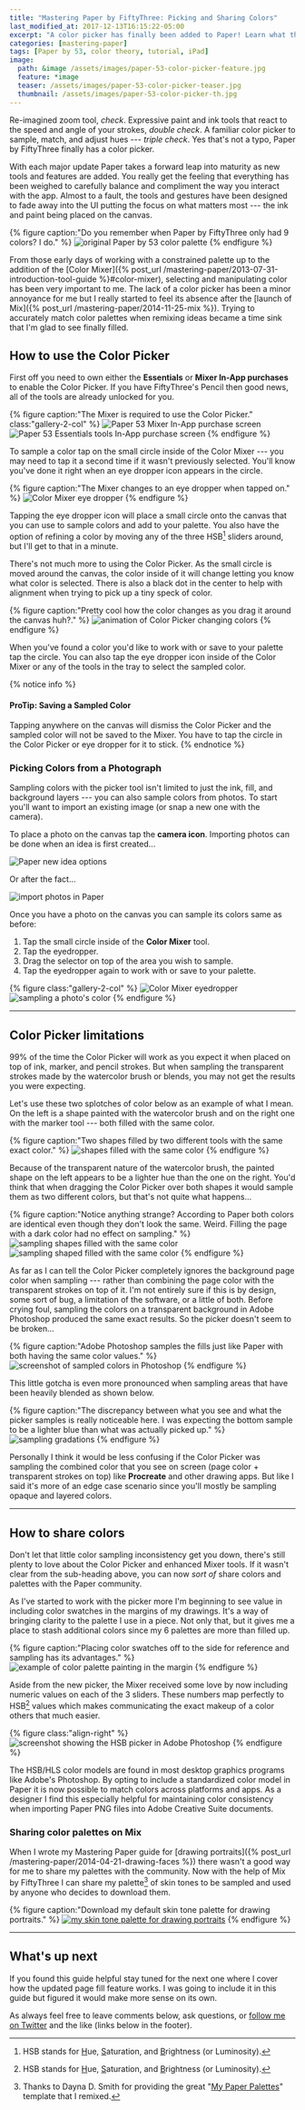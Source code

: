 ```yaml
---
title: "Mastering Paper by FiftyThree: Picking and Sharing Colors"
last_modified_at: 2017-12-13T16:15:22-05:00
excerpt: "A color picker has finally been added to Paper! Learn what the new tool does and how to use it."
categories: [mastering-paper]
tags: [Paper by 53, color theory, tutorial, iPad]
image:
  path: &image /assets/images/paper-53-color-picker-feature.jpg
  feature: *image
  teaser: /assets/images/paper-53-color-picker-teaser.jpg
  thumbnail: /assets/images/paper-53-color-picker-th.jpg
---
```


Re-imagined zoom tool, *check*. Expressive paint and ink tools that react to the speed and angle of your strokes, *double check*. A familiar color picker to sample, match, and adjust hues --- *triple check*. Yes that's not a typo, Paper by FiftyThree finally has a color picker.

With each major update Paper takes a forward leap into maturity as new tools and features are added. You really get the feeling that everything has been weighed to carefully balance and compliment the way you interact with the app. Almost to a fault, the tools and gestures have been designed to fade away into the UI putting the focus on what matters most --- the ink and paint being placed on the canvas.

{% figure caption:"Do you remember when Paper by FiftyThree only had 9 colors? I do." %}
![original Paper by 53 color palette](/assets/images/paper-53-original-9-colors.png)
{% endfigure %}

From those early days of working with a constrained palette up to the addition of the [Color Mixer]({% post_url /mastering-paper/2013-07-31-introduction-tool-guide %}#color-mixer), selecting and manipulating color has been very important to me. The lack of a color picker has been a minor annoyance for me but I really started to feel its absence after the [launch of Mix]({% post_url /mastering-paper/2014-11-25-mix %}). Trying to accurately match color palettes when remixing ideas became a time sink that I'm glad to see finally filled.

## How to use the Color Picker

First off you need to own either the **Essentials** or **Mixer In-App purchases** to enable the Color Picker. If you have FiftyThree's Pencil then good news, all of the tools are already unlocked for you.

{% figure caption:"The Mixer is required to use the Color Picker." class:"gallery-2-col" %}
![Paper 53 Mixer In-App purchase screen](/assets/images/paper-53-mixer-iap.png)
![Paper 53 Essentials tools In-App purchase screen](/assets/images/paper-53-essentials-iap.png)
{% endfigure %}

To sample a color tap on the small circle inside of the Color Mixer --- you may need to tap it a second time if it wasn't previously selected. You'll know you've done it right when an eye dropper icon appears in the circle.

{% figure caption:"The Mixer changes to an eye dropper when tapped on." %}
![Color Mixer eye dropper](/assets/images/paper-53-mixer-eye-dropper.jpg)
{% endfigure %}

Tapping the eye dropper icon will place a small circle onto the canvas that you can use to sample colors and add to your palette. You also have the option of refining a color by moving any of the three HSB[^hsb] sliders around, but I'll get to that in a minute.

[^hsb]: HSB stands for <u>H</u>ue, <u>S</u>aturation, and <u>B</u>rightness (or Luminosity).

There's not much more to using the Color Picker. As the small circle is moved around the canvas, the color inside of it will change letting you know what color is selected. There is also a black dot in the center to help with alignment when trying to pick up a tiny speck of color.

{% figure caption:"Pretty cool how the color changes as you drag it around the canvas huh?." %}
![animation of Color Picker changing colors](/assets/images/paper-53-color-picker.gif)
{% endfigure %}

When you've found a color you'd like to work with or save to your palette tap the circle. You can also tap the eye dropper icon inside of the Color Mixer or any of the tools in the tray to select the sampled color.

{% notice info %}
#### ProTip: Saving a Sampled Color

Tapping anywhere on the canvas will dismiss the Color Picker and the sampled color will not be saved to the Mixer. You have to tap the circle in the Color Picker or eye dropper for it to stick.
{% endnotice %}

### Picking Colors from a Photograph

Sampling colors with the picker tool isn't limited to just the ink, fill, and background layers --- you can also sample colors from photos. To start you'll want to import an existing image (or snap a new one with the camera).

To place a photo on the canvas tap the **camera icon**. Importing photos can be done when an idea is first created...

![Paper new idea options](/assets/images/paper-53-color-new-idea.jpg)

Or after the fact...

![import photos in Paper](/assets/images/paper-53-color-photo-import-button.jpg)

Once you have a photo on the canvas you can sample its colors same as before:

1. Tap the small circle inside of the **Color Mixer** tool.
2. Tap the eyedropper.
3. Drag the selector on top of the area you wish to sample.
4. Tap the eyedropper again to work with or save to your palette.

{% figure class:"gallery-2-col" %}
![Color Mixer eyedropper](/assets/images/paper-53-color-photo-sample-1.jpg)
![sampling a photo's color](/assets/images/paper-53-color-photo-sample-2.jpg)
{% endfigure %}

---

## Color Picker limitations

99% of the time the Color Picker will work as you expect it when placed on top of ink, marker, and pencil strokes. But when sampling the transparent strokes made by the watercolor brush or blends, you may not get the results you were expecting.

Let's use these two splotches of color below as an example of what I mean. On the left is a shape painted with the watercolor brush and on the right one with the marker tool --- both filled with the same color.

{% figure caption:"Two shapes filled by two different tools with the same exact color." %}
![shapes filled with the same color](/assets/images/paper-53-sampled-colors-1.jpg)
{% endfigure %}

Because of the transparent nature of the watercolor brush, the painted shape on the left appears to be a lighter hue than the one on the right. You'd think that when dragging the Color Picker over both shapes it would sample them as two different colors, but that's not quite what happens...

{% figure caption:"Notice anything strange? According to Paper both colors are identical even though they don't look the same. Weird. Filling the page with a dark color had no effect on sampling." %}
![sampling shapes filled with the same color](/assets/images/paper-53-sampled-colors-2.jpg)
![sampling shaped filled with the same color](/assets/images/paper-53-sampled-colors-3.jpg)
{% endfigure %}

As far as I can tell the Color Picker completely ignores the background page color when sampling --- rather than combining the page color with the transparent strokes on top of it. I'm not entirely sure if this is by design, some sort of bug, a limitation of the software, or a little of both. Before crying foul, sampling the colors on a transparent background in Adobe Photoshop produced the same exact results. So the picker doesn't seem to be broken...

{% figure caption:"Adobe Photoshop samples the fills just like Paper with both having the same color values." %}
![screenshot of sampled colors in Photoshop](/assets/images/paper-53-sampled-colors-4.jpg)
{% endfigure %}

This little gotcha is even more pronounced when sampling areas that have been heavily blended as shown below.

{% figure caption:"The discrepancy between what you see and what the picker samples is really noticeable here. I was expecting the bottom sample to be a lighter blue than what was actually picked up." %}
![sampling gradations](/assets/images/paper-53-sampled-colors-5.jpg)
{% endfigure %}

Personally I think it would be less confusing if the Color Picker was sampling the combined color that you see on screen (page color + transparent strokes on top) like **Procreate** and other drawing apps. But like I said it's more of an edge case scenario since you'll mostly be sampling opaque and layered colors.

---

## How to share colors

Don't let that little color sampling inconsistency get you down, there's still plenty to love about the Color Picker and enhanced Mixer tools. If it wasn't clear from the sub-heading above, you can now *sort of* share colors and palettes with the Paper community. 

As I've started to work with the picker more I'm beginning to see value in including color swatches in the margins of my drawings. It's a way of bringing clarity to the palette I use in a piece. Not only that, but it gives me a place to stash additional colors since my 6 palettes are more than filled up.

{% figure caption:"Placing color swatches off to the side for reference and sampling has its advantages." %}
![example of color palette painting in the margin](/assets/images/paper-53-color-picker-swatches.jpg)
{% endfigure %}

Aside from the new picker, the Mixer received some love by now including numeric values on each of the 3 sliders. These numbers map perfectly to HSB[^hsb] values which makes communicating the exact makeup of a color others that much easier.

{% figure class:"align-right" %}
![screenshot showing the HSB picker in Adobe Photoshop](/assets/images/photoshop-hsb.jpg)
{% endfigure %}

The HSB/HLS color models are found in most desktop graphics programs like Adobe's Photoshop. By opting to include a standardized color model in Paper it is now possible to match colors across platforms and apps. As a designer I find this especially helpful for maintaining color consistency when importing Paper PNG files into Adobe Creative Suite documents.

### Sharing color palettes on Mix

When I wrote my Mastering Paper guide for [drawing portraits]({% post_url /mastering-paper/2014-04-21-drawing-faces %}) there wasn't a good way for me to share my palettes with the community. Now with the help of Mix by FiftyThree I can share my palette[^paper-palette-template] of skin tones to be sampled and used by anyone who decides to download them. 

[^paper-palette-template]: Thanks to Dayna D. Smith for providing the great "[My Paper Palettes](https://mix.fiftythree.com/200794-Danya-D-Smith/1299445)" template that I remixed.

{% figure caption:"Download my default skin tone palette for drawing portraits." %}
[![my skin tone palette for drawing portraits](/assets/images/paper-53-skin-palette.jpg)](https://mix.fiftythree.com/11098-Michael-Rose/1376457)
{% endfigure %}

---

## What's up next

If you found this guide helpful stay tuned for the next one where I cover how the updated page fill feature works. I was going to include it in this guide but figured it would make more sense on its own.

As always feel free to leave comments below, ask questions, or [follow me on Twitter](https://twitter.com/mmistakes) and the like (links below in the footer).
